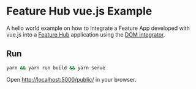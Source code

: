 # Feature Hub vue.js Example

A hello world example on how to integrate a Feature App developed with vue.js
into a [Feature Hub](https://feature-hub.io) application using the
[DOM integrator](https://www.npmjs.com/package/@feature-hub/dom).

## Run

```sh
yarn && yarn run build && yarn serve
```

Open [http://localhost:5000/public/](http://localhost:5000/public/) in your
browser.

